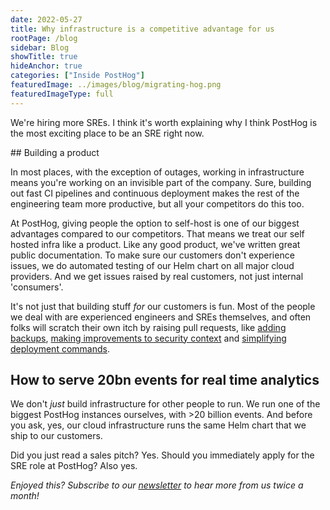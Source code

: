 ```yaml
---
date: 2022-05-27
title: Why infrastructure is a competitive advantage for us
rootPage: /blog
sidebar: Blog
showTitle: true
hideAnchor: true
categories: ["Inside PostHog"]
featuredImage: ../images/blog/migrating-hog.png
featuredImageType: full
---
```


We're hiring more SREs. I think it's worth explaining why I think PostHog is the most exciting place to be an SRE right now. 

## Building a product

In most places, with the exception of outages, working in infrastructure means you're working on an invisible part of the company.
Sure, building out fast CI pipelines and continuous deployment makes the rest of the engineering team more productive, but all your competitors do this too.

At PostHog, giving people the option to self-host is one of our biggest advantages compared to our competitors.
That means we treat our self hosted infra like a product.
Like any good product, we've written great public documentation.
To make sure our customers don't experience issues, we do automated testing of our Helm chart on all major cloud providers.
And we get issues raised by real customers, not just internal 'consumers'.

It's not just that building stuff _for_ our customers is fun.
Most of the people we deal with are experienced engineers and SREs themselves, and often folks will scratch their own itch by raising pull requests, like [adding backups](https://github.com/PostHog/charts-clickhouse/pull/383), [making improvements to security context](https://github.com/PostHog/charts-clickhouse/pull/377) and [simplifying deployment commands](https://github.com/PostHog/charts-clickhouse/pull/366).

## How to serve 20bn events for real time analytics

We don't _just_ build infrastructure for other people to run.
We run one of the biggest PostHog instances ourselves, with >20 billion events.
And before you ask, yes, our cloud infrastructure runs the same Helm chart that we ship to our customers.


Did you just read a sales pitch? Yes. Should you immediately apply for the SRE role at PostHog? Also yes.




_Enjoyed this? Subscribe to our [newsletter](/newsletter) to hear more from us twice a month!_

<NewsletterForm
compact
/>
